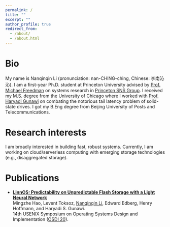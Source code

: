 ```yaml
---
permalink: /
title: ""
excerpt: ""
author_profile: true
redirect_from: 
  - /about/
  - /about.html
---
```


# Bio
My name is Nanqinqin Li (pronunciation: nan-CHING-ching, Chinese: 李南沁沁). I am a first-year Ph.D. student at Princeton University advised by [Prof. Michael Freedman](https://www.cs.princeton.edu/~mfreed/) on systems research in [Princeton SNS Group](https://sns.princeton.edu/). I received my M.S. degree from the University of Chicago where I worked with [Prof. Haryadi Gunawi](https://people.cs.uchicago.edu/~haryadi/) on combating the notorious tail latency problem of solid-state drives. I got my B.Eng degree from Beijing University of Posts and Telecommunications.

# Research interests
I am broadly interested in building fast, robust systems. Currently, I am working on cloud/serverless computing with emerging storage technologies (e.g., disaggregated storage).

# Publications
- **[LinnOS: Predictability on Unpredictable Flash Storage with a Light Neural Network](https://www.usenix.org/system/files/osdi20-hao.pdf)**\
Mingzhe Hao, Levent Toksoz, <ins>Nanqinqin Li</ins>, Edward Edberg, Henry Hoffmann, and Haryadi S. Gunawi.\
14th USENIX Symposium on Operating Systems Design and Implementation ([OSDI 20](https://www.usenix.org/conference/osdi20)).
